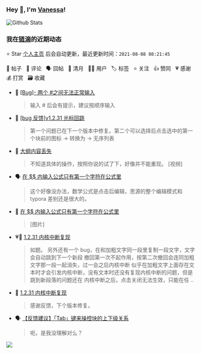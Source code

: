 ### Hey 👋, I'm [Vanessa](http://vanessa.b3log.org/)!

![Github Stats](https://github-readme-stats.vercel.app/api?username=Vanessa219&show_icons=true)

<!--events start -->

### 我在[链滴](https://ld246.com)的近期动态

⭐️ Star [个人主页](https://github.com/Vanessa219/Vanessa219) 后会自动更新，最近更新时间：`2021-08-08 08:21:45`

📝 帖子 &nbsp; 💬 评论 &nbsp; 🗣 回帖 &nbsp; 🌙 清月 &nbsp; 👨‍💻 用户 &nbsp; 🏷️ 标签 &nbsp; ⭐️ 关注 &nbsp; 👍 赞同 &nbsp; 💗 感谢 &nbsp; 💰 打赏 &nbsp; 🗃 收藏

* 💬 [[Bug]- 两个 #之间无法正常输入](https://ld246.com/article/1628358125229/comment/1628382099785#comments)

  > 输入 # 后会有提示，建议按顺序输入
* 💬 [[bug 反馈]v1.2.31 光标回跳](https://ld246.com/article/1628320449346/comment/1628327199545#comments)

  > 第一个问题已在下一个版本中修复。第二个可以选择后点击选中的第一个块前的图标 -&gt; 转换为 -&gt; 无序列表
* 💬 [大纲内容丢失](https://ld246.com/article/1628176538008/comment/1628298553247#comments)

  > 不知道具体的操作，按照你说的试了下，好像并不能重现。 [视频]
* 🗣 [在 $$ 内输入公式只有第一个字符在公式里](https://ld246.com/article/1628220266096/comment/1628240775088#comments)

  > 这个好像没办法，数学公式是点击后编辑，思源的整个编辑模式和 typora 差别还是很大的。
* 💬 [在 $$ 内输入公式只有第一个字符在公式里](https://ld246.com/article/1628220266096/comment/1628238603435#comments)

  > [图片]
* 💗📝 [1.2.31 内核中断复现](https://ld246.com/article/1628175697591)

  > 如题。 另外还有一个 bug，在和加粗文字同一段里复制一段文字，文字会自动跳到下一个新段 撤回第一次不起作用，按第二次撤回会连同加粗文字那一段一起消失，过一会之后内核中断 似乎在加粗文字上面存在文本时才会引发内核中断，没有文本时还没有复现内核中断的问题，但是跳到新段落的问题还在 内核中断之后，点击关闭无法生效，只能在任 ..
* 💬 [1.2.31 内核中断复现](https://ld246.com/article/1628175697591/comment/1628179141399#comments)

  > 感谢反馈，下个版本修复。
* 🗣 [【反馈建议】「Tab」键来操控块的上下级关系](https://ld246.com/article/1627970386398/comment/1628170561505#comments)

  > 呃，是我没理解对么？


<!--events end -->

<a title="Hits" target="_blank" href="https://github.com/Vanessa219/Vanessa219"><img src="https://hits.b3log.org/Vanessa219/Vanessa219.svg"></a>
